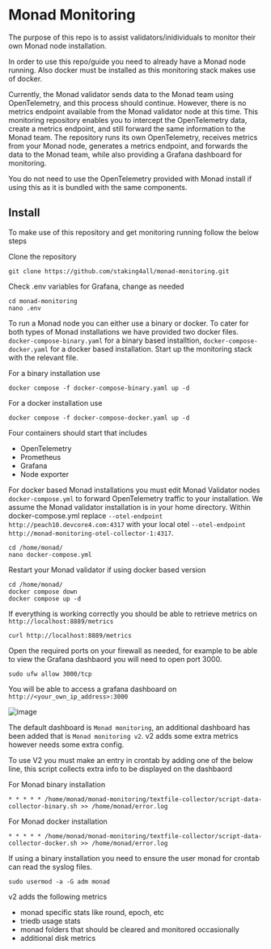 # Monad Monitoring

The purpose of this repo is to assist validators/inidividuals to monitor their own Monad node installation.  

In order to use this repo/guide you need to already have a Monad node running. Also docker must be installed as this monitoring stack makes use of docker.

Currently, the Monad validator sends data to the Monad team using OpenTelemetry, and this process should continue. However, there is no metrics endpoint available from the Monad validator node at this time. This monitoring repository enables you to intercept the OpenTelemetry data, create a metrics endpoint, and still forward the same information to the Monad team. The repository runs its own OpenTelemetry, receives metrics from your Monad node, generates a metrics endpoint, and forwards the data to the Monad team, while also providing a Grafana dashboard for monitoring.

You do not need to use the OpenTelemetry provided with Monad install if using this as it is bundled with the same components. 

## Install 

To make use of this repository and get monitoring running follow the below steps

Clone the repository
```
git clone https://github.com/staking4all/monad-monitoring.git
```

Check .env variables for Grafana, change as needed
```
cd monad-monitoring
nano .env
```

To run a Monad node you can either use a binary or docker. To cater for both types of Monad installations we have provided two docker files. `docker-compose-binary.yaml` for a binary based installtion, `docker-compose-docker.yaml` for a docker based installation. Start up the monitoring stack with the relevant file.

For a binary installation use
```
docker compose -f docker-compose-binary.yaml up -d

```

For a docker installation use
```
docker compose -f docker-compose-docker.yaml up -d

```

Four containers should start that includes
- OpenTelemetry
- Prometheus
- Grafana
- Node exporter

For docker based Monad installations you must edit Monad Validator nodes `docker-compose.yml` to forward OpenTelemetry traffic to your installation. We assume the Monad validator installation is in your home directory. Within docker-compose.yml replace `--otel-endpoint http://peach10.devcore4.com:4317`  with your local otel `--otel-endpoint http://monad-monitoring-otel-collector-1:4317`. 
```
cd /home/monad/
nano docker-compose.yml
```

Restart your Monad validator if using docker based version
```
cd /home/monad/
docker compose down
docker compose up -d
```

If everything is working correctly you should be able to retrieve metrics on `http://localhost:8889/metrics`
```
curl http://localhost:8889/metrics
```

Open the required ports on your firewall as needed, for example to be able to view the Grafana dashbaord you will need to open port 3000. 
```
sudo ufw allow 3000/tcp
```

You will be able to access a grafana dashboard on `http://<your_own_ip_address>:3000` 

![image](https://github.com/user-attachments/assets/4f22bea3-4752-4fad-8c43-c2f0aee4bc0c)


The default dashboard is `Monad monitoring`, an additional dashboard has been added that is `Monad monitoring v2`. v2 adds some extra metrics however needs some extra config.

To use V2 you must make an entry in crontab by adding one of the below line, this script collects extra info to be displayed on the dashbaord

For Monad binary installation
````
* * * * * /home/monad/monad-monitoring/textfile-collector/script-data-collector-binary.sh >> /home/monad/error.log
````

For Monad docker installation
````
* * * * * /home/monad/monad-monitoring/textfile-collector/script-data-collector-docker.sh >> /home/monad/error.log
````

If using a binary installation you need to ensure the user monad for crontab can read the syslog files. 
````
sudo usermod -a -G adm monad
````

v2 adds the following metrics
- monad specific stats like round, epoch, etc
- triedb usage stats
- monad folders that should be cleared and monitored occasionally
- additional disk metrics

  

